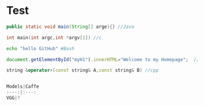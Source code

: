 # Test
```Java
public static void main(String[] arge){} //Java
```
```c
int main(int argc,int *argv[1]) //c
```
```Bash
echo "hello GitHub" #Bash
```
```javascript
document.getElementById("myH1").innerHTML="Welcome to my Homepage";  //javascript
```
```cpp
string &operator+(const string& A,const string& B) //cpp


Models|Caffe
:---:|:---:
VGG|?

